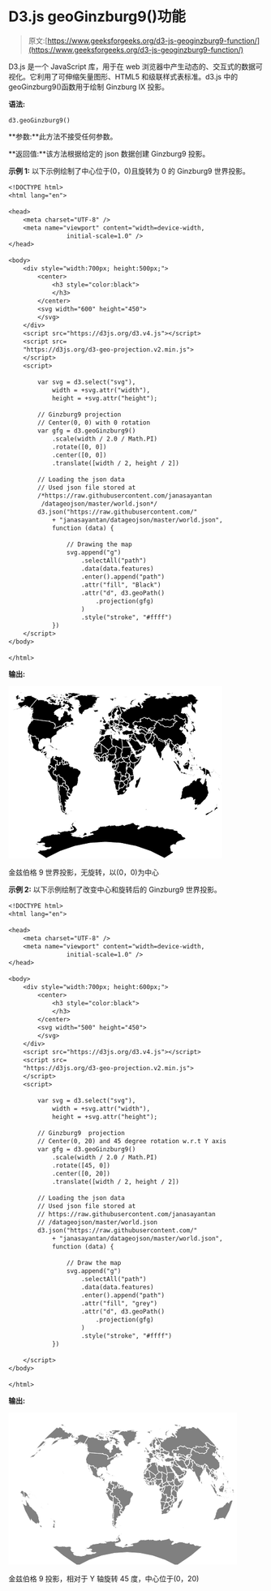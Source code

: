 # D3.js geoGinzburg9()功能

> 原文:[https://www.geeksforgeeks.org/d3-js-geoginzburg9-function/](https://www.geeksforgeeks.org/d3-js-geoginzburg9-function/)

D3.js 是一个 JavaScript 库，用于在 web 浏览器中产生动态的、交互式的数据可视化。它利用了可伸缩矢量图形、HTML5 和级联样式表标准。d3.js 中的 geoGinzburg9()函数用于绘制 Ginzburg IX 投影。

**语法:**

```
d3.geoGinzburg9()
```

**参数:**此方法不接受任何参数。

**返回值:**该方法根据给定的 json 数据创建 Ginzburg9 投影。

**示例 1:** 以下示例绘制了中心位于(0，0)且旋转为 0 的 Ginzburg9 世界投影。

```
<!DOCTYPE html>
<html lang="en">

<head>
    <meta charset="UTF-8" />
    <meta name="viewport" content="width=device-width, 
                initial-scale=1.0" />
</head>

<body>
    <div style="width:700px; height:500px;">
        <center>
            <h3 style="color:black">
            </h3>
        </center>
        <svg width="600" height="450">
        </svg>
    </div>
    <script src="https://d3js.org/d3.v4.js"></script>
    <script src=
    "https://d3js.org/d3-geo-projection.v2.min.js">
    </script>
    <script>

        var svg = d3.select("svg"),
            width = +svg.attr("width"),
            height = +svg.attr("height");

        // Ginzburg9 projection
        // Center(0, 0) with 0 rotation
        var gfg = d3.geoGinzburg9()
            .scale(width / 2.0 / Math.PI)
            .rotate([0, 0])
            .center([0, 0])
            .translate([width / 2, height / 2])

        // Loading the json data
        // Used json file stored at 
        /*https://raw.githubusercontent.com/janasayantan
         /datageojson/master/world.json*/
        d3.json("https://raw.githubusercontent.com/"
            + "janasayantan/datageojson/master/world.json",
            function (data) {

                // Drawing the map
                svg.append("g")
                    .selectAll("path")
                    .data(data.features)
                    .enter().append("path")
                    .attr("fill", "Black")
                    .attr("d", d3.geoPath()
                        .projection(gfg)
                    )
                    .style("stroke", "#ffff")
            })
    </script>
</body>

</html>
```

**输出:**

![](img/3ade08a7348d66c89f0bde59c36e6c26.png)

金兹伯格 9 世界投影，无旋转，以(0，0)为中心

**示例 2:** 以下示例绘制了改变中心和旋转后的 Ginzburg9 世界投影。

```
<!DOCTYPE html>
<html lang="en">

<head>
    <meta charset="UTF-8" />
    <meta name="viewport" content="width=device-width, 
                initial-scale=1.0" />
</head>

<body>
    <div style="width:700px; height:600px;">
        <center>
            <h3 style="color:black">
            </h3>
        </center>
        <svg width="500" height="450">
        </svg>
    </div>
    <script src="https://d3js.org/d3.v4.js"></script>
    <script src=
    "https://d3js.org/d3-geo-projection.v2.min.js">
    </script>
    <script>

        var svg = d3.select("svg"),
            width = +svg.attr("width"),
            height = +svg.attr("height");

        // Ginzburg9  projection
        // Center(0, 20) and 45 degree rotation w.r.t Y axis
        var gfg = d3.geoGinzburg9()
            .scale(width / 2.0 / Math.PI)
            .rotate([45, 0])
            .center([0, 20])
            .translate([width / 2, height / 2])

        // Loading the json data
        // Used json file stored at 
        // https://raw.githubusercontent.com/janasayantan
        // /datageojson/master/world.json
        d3.json("https://raw.githubusercontent.com/"
            + "janasayantan/datageojson/master/world.json",
            function (data) {

                // Draw the map
                svg.append("g")
                    .selectAll("path")
                    .data(data.features)
                    .enter().append("path")
                    .attr("fill", "grey")
                    .attr("d", d3.geoPath()
                        .projection(gfg)
                    )
                    .style("stroke", "#ffff")
            })

    </script>
</body>

</html>
```

**输出:**

![](img/428ddfdb438cf560f37cdc2244572202.png)

金兹伯格 9 投影，相对于 Y 轴旋转 45 度，中心位于(0，20)